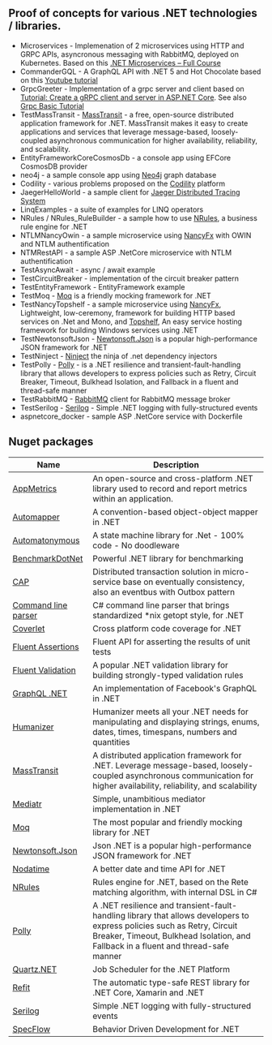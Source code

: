 ## Proof of concepts for various .NET technologies / libraries.

* Microservices - Implemenation of 2 microservices using HTTP and GRPC APIs, asyncronous messaging with RabbitMQ, deployed on Kubernetes. Based on this [.NET Microservices – Full Course](https://www.youtube.com/watch?v=DgVjEo3OGBI)
* CommanderGQL - A GraphQL API with .NET 5 and Hot Chocolate based on this [Youtube tutorial](https://www.youtube.com/watch?v=HuN94qNwQmM)
* GrpcGreeter - Implementation of a grpc server and client based on [Tutorial: Create a gRPC client and server in ASP.NET Core](https://learn.microsoft.com/en-us/aspnet/core/tutorials/grpc/grpc-start?view=aspnetcore-3.1&tabs=visual-studio). See also [Grpc Basic Tutorial](https://grpc.io/docs/languages/csharp/basics/)
* TestMassTransit - [MassTransit](https://masstransit-project.com/) - a free, open-source distributed application framework for .NET. MassTransit makes it easy to create applications and services that leverage message-based, loosely-coupled asynchronous communication for higher availability, reliability, and scalability.
* EntityFrameworkCoreCosmosDb - a console app using EFCore CosmosDB provider
* neo4j - a sample console app using [Neo4j](https://neo4j.com/) graph database 
* Codility - various problems proposed on the [Codility](https://www.codility.com/) platform
* JaegerHelloWorld - a sample client for [Jaeger Distributed Tracing System](https://github.com/jaegertracing)
* LinqExamples - a suite of examples for LINQ operators
* NRules / NRules_RuleBuilder - a sample how to use [NRules](https://github.com/NRules/NRules), a business rule engine for .NET
* NTLMNancyOwin - a sample microservice using [NancyFx](https://github.com/NancyFx/Nancy) with OWIN and NTLM authentification
* NTMRestAPI - a sample ASP .NetCore microservice with NTLM authentification
* TestAsyncAwait - async / await example
* TestCircuitBreaker - implementation of the circuit breaker pattern
* TestEntityFramework - EntityFramework example
* TestMoq - [Moq](https://github.com/moq/moq4) is a friendly mocking framework for .NET
* TestNancyTopshelf - a sample microservice using [NancyFx](https://github.com/NancyFx/Nancy), Lightweight, low-ceremony, framework for building HTTP based services on .Net and Mono, and [Topshelf](https://github.com/Topshelf/Topshelf), An easy service hosting framework for building Windows services using .NET
* TestNewtonsoftJson - [Newtonsoft.Json](https://github.com/JamesNK/Newtonsoft.Json) is a popular high-performance JSON framework for .NET
* TestNinject - [Ninject](https://github.com/ninject/Ninject) the ninja of .net dependency injectors
* TestPolly - [Polly](https://github.com/App-vNext/Polly) - is a .NET resilience and transient-fault-handling library that allows developers to express policies such as Retry, Circuit Breaker, Timeout, Bulkhead Isolation, and Fallback in a fluent and thread-safe manner
* TestRabbitMQ - [RabbitMQ](https://github.com/rabbitmq/rabbitmq-dotnet-client) client for RabbitMQ message broker
* TestSerilog - [Serilog](https://github.com/serilog/serilog) - Simple .NET logging with fully-structured events
* aspnetcore_docker - sample ASP .NetCore service with Dockerfile
## Nuget packages

| Name |  Description |
| ----------- | ----------- |
| [AppMetrics](https://github.com/AppMetrics/AppMetrics) | An open-source and cross-platform .NET library used to record and report metrics within an application. |
| [Automapper](https://github.com/AutoMapper/AutoMapper)| A convention-based object-object mapper in .NET |
| [Automatonymous](https://github.com/MassTransit/Automatonymous) | A state machine library for .Net - 100% code - No doodleware |
| [BenchmarkDotNet](https://github.com/dotnet/BenchmarkDotNet) | Powerful .NET library for benchmarking |
| [CAP](https://github.com/dotnetcore/CAP) | Distributed transaction solution in micro-service base on eventually consistency, also an eventbus with Outbox pattern |
| [Command line parser](https://github.com/commandlineparser/commandline)| C# command line parser that brings standardized *nix getopt style, for .NET |
| [Coverlet](https://github.com/coverlet-coverage/coverlet) | Cross platform code coverage for .NET |
| [Fluent Assertions](https://github.com/fluentassertions/fluentassertions) | Fluent API for asserting the results of unit tests |
| [Fluent Validation](https://github.com/FluentValidation/FluentValidation) | A popular .NET validation library for building strongly-typed validation rules |
| [GraphQL .NET](https://github.com/graphql-dotnet/graphql-dotnet) | An implementation of Facebook's GraphQL in .NET |
| [Humanizer](https://github.com/Humanizr/Humanizer)| Humanizer meets all your .NET needs for manipulating and displaying strings, enums, dates, times, timespans, numbers and quantities |
| [MassTransit](https://github.com/MassTransit/MassTransit) | A distributed application framework for .NET. Leverage message-based, loosely-coupled asynchronous communication for higher availability, reliability, and scalability |
| [Mediatr](https://github.com/jbogard/MediatR)| Simple, unambitious mediator implementation in .NET |
| [Moq](https://github.com/moq/moq4) | The most popular and friendly mocking library for .NET |
| [Newtonsoft.Json](https://github.com/JamesNK/Newtonsoft.Json) | Json .NET is a popular high-performance JSON framework for .NET |
| [Nodatime](https://github.com/nodatime/nodatime) | A better date and time API for .NET |
| [NRules](https://github.com/NRules/NRules) | Rules engine for .NET, based on the Rete matching algorithm, with internal DSL in C# |
| [Polly](https://github.com/App-vNext/Polly) | A .NET resilience and transient-fault-handling library that allows developers to express policies such as Retry, Circuit Breaker, Timeout, Bulkhead Isolation, and Fallback in a fluent and thread-safe manner |
| [Quartz.NET](https://github.com/quartznet/quartznet)| Job Scheduler for the .NET Platform |
| [Refit](https://github.com/reactiveui/refit) | The automatic type-safe REST library for .NET Core, Xamarin and .NET |
| [Serilog](https://github.com/serilog/serilog) | Simple .NET logging with fully-structured events |
| [SpecFlow](https://specflow.org/) | Behavior Driven Development for .NET  |


